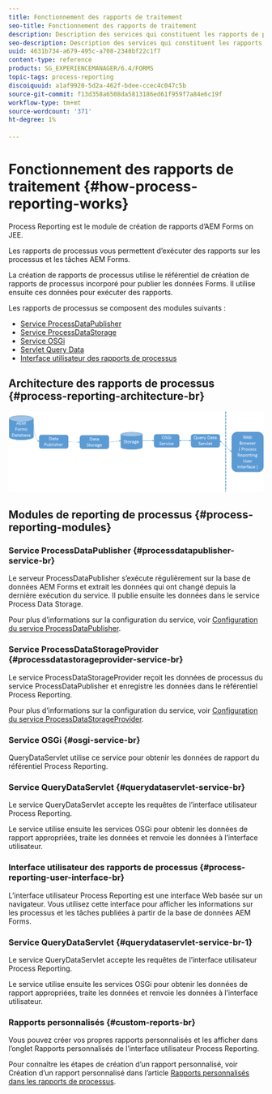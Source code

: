```yaml
---
title: Fonctionnement des rapports de traitement
seo-title: Fonctionnement des rapports de traitement
description: Description des services qui constituent les rapports de processus d’AEM Forms on JEE et présentation de l’interface utilisateur des rapports de processus
seo-description: Description des services qui constituent les rapports de processus d’AEM Forms on JEE et présentation de l’interface utilisateur des rapports de processus
uuid: 4631b734-a679-495c-a708-2348bf22c1f7
content-type: reference
products: SG_EXPERIENCEMANAGER/6.4/FORMS
topic-tags: process-reporting
discoiquuid: a1af9920-5d2a-462f-bdee-ccec4c047c5b
source-git-commit: f13d358a6508da5813186ed61f959f7a84e6c19f
workflow-type: tm+mt
source-wordcount: '371'
ht-degree: 1%

---
```



# Fonctionnement des rapports de traitement {#how-process-reporting-works}

Process Reporting est le module de création de rapports d’AEM Forms on JEE.

Les rapports de processus vous permettent d’exécuter des rapports sur les processus et les tâches AEM Forms.

La création de rapports de processus utilise le référentiel de création de rapports de processus incorporé pour publier les données Forms. Il utilise ensuite ces données pour exécuter des rapports.

Les rapports de processus se composent des modules suivants :

* [Service ProcessDataPublisher](/help/forms/using/process-reporting/process-reporting-architecture.md#p-processdatapublisher-service-br-p)
* [Service ProcessDataStorage](/help/forms/using/process-reporting/process-reporting-architecture.md#p-processdatastorageprovider-service-br-p)
* [Service OSGi](/help/forms/using/process-reporting/process-reporting-architecture.md#p-osgi-service-br-p)
* [Servlet Query Data](/help/forms/using/process-reporting/process-reporting-architecture.md#p-querydataservlet-service-br-p)
* [Interface utilisateur des rapports de processus](/help/forms/using/process-reporting/process-reporting-architecture.md#p-process-reporting-user-interface-br-p)

## Architecture des rapports de processus {#process-reporting-architecture-br}

![processreportingarchitarchitecture](assets/processreportingarchitecture.png)

## Modules de reporting de processus {#process-reporting-modules}

### Service ProcessDataPublisher {#processdatapublisher-service-br}

Le serveur ProcessDataPublisher s’exécute régulièrement sur la base de données AEM Forms et extrait les données qui ont changé depuis la dernière exécution du service. Il publie ensuite les données dans le service Process Data Storage.

Pour plus d’informations sur la configuration du service, voir [Configuration du service ProcessDataPublisher](/help/forms/using/process-reporting/install-start-process-reporting.md#p-reportconfiguration-service-p).

### Service ProcessDataStorageProvider {#processdatastorageprovider-service-br}

Le service ProcessDataStorageProvider reçoit les données de processus du service ProcessDataPublisher et enregistre les données dans le référentiel Process Reporting.

Pour plus d’informations sur la configuration du service, voir [Configuration du service ProcessDataStorageProvider](/help/forms/using/process-reporting/install-start-process-reporting.md#p-to-configure-the-process-reporting-repository-locations-p).

### Service OSGi {#osgi-service-br}

QueryDataServlet utilise ce service pour obtenir les données de rapport du référentiel Process Reporting.

### Service QueryDataServlet {#querydataservlet-service-br}

Le service QueryDataServlet accepte les requêtes de l’interface utilisateur Process Reporting.

Le service utilise ensuite les services OSGi pour obtenir les données de rapport appropriées, traite les données et renvoie les données à l’interface utilisateur.

### Interface utilisateur des rapports de processus {#process-reporting-user-interface-br}

L’interface utilisateur Process Reporting est une interface Web basée sur un navigateur. Vous utilisez cette interface pour afficher les informations sur les processus et les tâches publiées à partir de la base de données AEM Forms.

### Service QueryDataServlet {#querydataservlet-service-br-1}

Le service QueryDataServlet accepte les requêtes de l’interface utilisateur Process Reporting.

Le service utilise ensuite les services OSGi pour obtenir les données de rapport appropriées, traite les données et renvoie les données à l’interface utilisateur.

### Rapports personnalisés {#custom-reports-br}

Vous pouvez créer vos propres rapports personnalisés et les afficher dans l’onglet Rapports personnalisés de l’interface utilisateur Process Reporting.

Pour connaître les étapes de création d’un rapport personnalisé, voir Création d’un rapport personnalisé dans l’article [Rapports personnalisés dans les rapports de processus](/help/forms/using/process-reporting/process-reporting-custom-reports.md).

